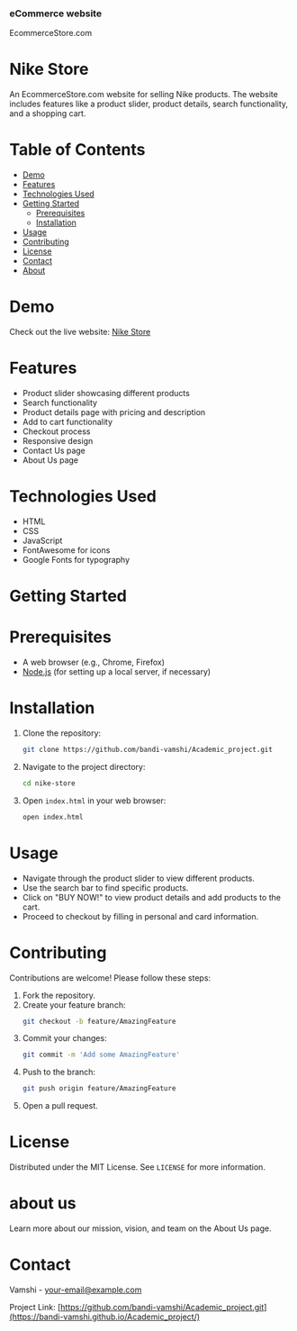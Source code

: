  ### eCommerce website ###
 EcommerceStore.com

 # Nike Store

An EcommerceStore.com website for selling Nike products. The website includes features like a product slider, product details, search functionality, and a shopping cart.

# Table of Contents

- [Demo](#demo)
- [Features](#features)
- [Technologies Used](#technologies-used)
- [Getting Started](#getting-started)
  - [Prerequisites](#prerequisites)
  - [Installation](#installation)
- [Usage](#usage)
- [Contributing](#contributing)
- [License](#license)
- [Contact](#contact)
- [About](#about)

# Demo

Check out the live website: [Nike Store](https://bandi-vamshi.github.io/Academic_project/)

# Features

- Product slider showcasing different products
- Search functionality
- Product details page with pricing and description
- Add to cart functionality
- Checkout process
- Responsive design
- Contact Us page
- About Us page

# Technologies Used

- HTML
- CSS
- JavaScript
- FontAwesome for icons
- Google Fonts for typography

# Getting Started

# Prerequisites

- A web browser (e.g., Chrome, Firefox)
- [Node.js](https://nodejs.org/) (for setting up a local server, if necessary)

# Installation

1. Clone the repository:
    ```sh
    git clone https://github.com/bandi-vamshi/Academic_project.git
    ```
2. Navigate to the project directory:
    ```sh
    cd nike-store
    ```
3. Open `index.html` in your web browser:
    ```sh
    open index.html
    ```

# Usage

- Navigate through the product slider to view different products.
- Use the search bar to find specific products.
- Click on "BUY NOW!" to view product details and add products to the cart.
- Proceed to checkout by filling in personal and card information.

# Contributing

Contributions are welcome! Please follow these steps:

1. Fork the repository.
2. Create your feature branch:
    ```sh
    git checkout -b feature/AmazingFeature
    ```
3. Commit your changes:
    ```sh
    git commit -m 'Add some AmazingFeature'
    ```
4. Push to the branch:
    ```sh
    git push origin feature/AmazingFeature
    ```
5. Open a pull request.

# License

Distributed under the MIT License. See `LICENSE` for more information.

# about us

Learn more about our mission, vision, and team on the About Us page.

 # Contact

Vamshi - [your-email@example.com](mailto:your-email@example.com)

Project Link: [https://github.com/bandi-vamshi/Academic_project.git](https://bandi-vamshi.github.io/Academic_project/)